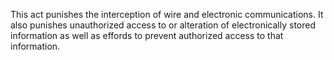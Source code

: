 This act punishes the interception of wire and electronic communications. It also punishes unauthorized access to or alteration of electronically stored information as well as effords to prevent authorized access to that information.
